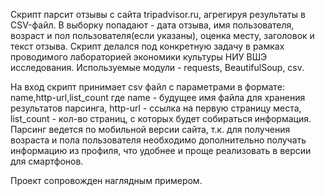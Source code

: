 Скрипт парсит отзывы с сайта tripadvisor.ru, агрегируя результаты в CSV-файл.
В выборку попадают - дата отзыва, имя пользователя, возраст и пол пользователя(если указаны), оценка месту, заголовок и текст отзыва.
Скрипт делался под конкретную задачу в рамках проводимого лабораторией экономики культуры НИУ ВШЭ исследования.
Используемые модули - requests, BeautifulSoup, csv.

На вход скрипт принимает csv файл с параметрами в формате:
name,http-url,list_count
где name - будущее имя файла для хранения результатов парсинга, http-url - ссылка на первую страницу места, list_count - кол-во страниц, с которых будет собираться информация.
Парсинг ведется по мобильной версии сайта, т.к. для получения возраста и пола пользователя необходимо дополнительно получать информацию из профиля, что удобнее и проще реализовать в версии для смартфонов.

Проект сопровожден наглядным примером.
